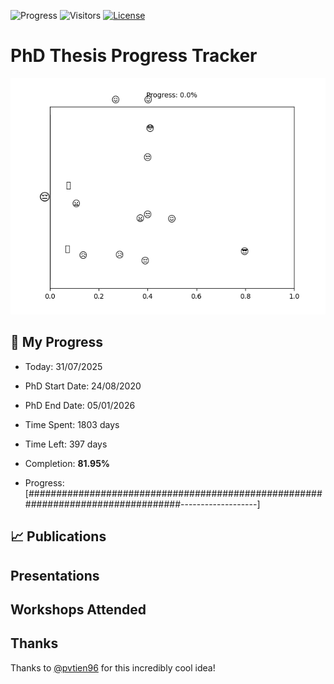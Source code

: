 ![Progress](https://img.shields.io/badge/Progress-81.95%25-57b65f?style=flat-square)
![Visitors](https://api.visitorbadge.io/api/combined?path=https%3A%2F%2Fgithub.com%2Fpvtien96%2FPhD_Thesis_Tracker&label=Views&labelColor=%2337d67a&countColor=%23ff8a65&style=flat-square)
[![License](https://img.shields.io/badge/License-Apache_2.0-blue.svg)](https://opensource.org/licenses/Apache-2.0)

# PhD Thesis Progress Tracker

<td style="width: 10%; padding: 10px; border: none;">
      <img src="progress.gif" alt="Progress" style="height: 10%">
</td>

## :calendar: My Progress

- Today: 31/07/2025
- PhD Start Date: 24/08/2020
- PhD End Date: 05/01/2026

- Time Spent: 1803 days
- Time Left: 397 days
- Completion: <b>81.95%</b>
- Progress: [#################################################################################-------------------]

## 📈 Publications

## Presentations

## Workshops Attended

## Thanks

Thanks to [@pvtien96](https://github.com/pvtien96) for this incredibly cool idea!
